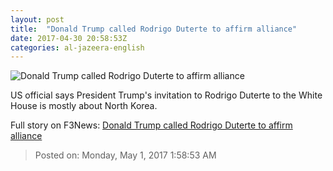 ```yaml
---
layout: post
title:  "Donald Trump called Rodrigo Duterte to affirm alliance"
date: 2017-04-30 20:58:53Z
categories: al-jazeera-english
---
```


![Donald Trump called Rodrigo Duterte to affirm alliance](http://www.aljazeera.com/mritems/Images/2017/3/19/0cc5102e4aa040e29aa4749707d0b14c_18.jpg)

US official says President Trump's invitation to Rodrigo Duterte to the White House is mostly about North Korea.


Full story on F3News: [Donald Trump called Rodrigo Duterte to affirm alliance](http://www.f3nws.com/n/U3CU3D)

> Posted on: Monday, May 1, 2017 1:58:53 AM
